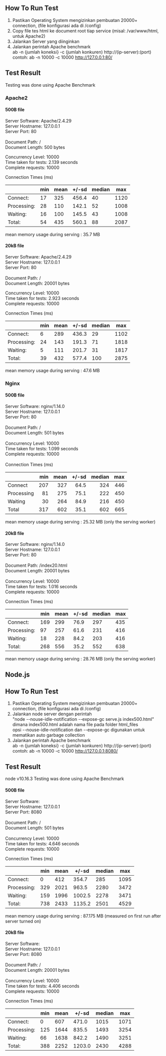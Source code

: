 ## How To Run Test

1. Pastikan Operating System mengizinkan pembuatan 20000+ connection, (file konfigurasi ada di /config)
2. Copy file tes html ke document root tiap service (misal: /var/www/html, untuk Apache2)
3. Jalankan Server yang diinginkan
4. Jalankan perintah Apache benchmark <br>
ab -n (jumlah koneksi} -c (jumlah konkuren) http://(ip-server):(port) <br>
contoh: ab -n 10000 -c 10000 http://127.0.0.1:80/

## Test Result
Testing was done using Apache Benchmark

### Apache2
#### 500B file
Server Software:        Apache/2.4.29 <br>
Server Hostname:        127.0.0.1 <br>
Server Port:            80 <br>
<br>
Document Path:          / <br>
Document Length:        500 bytes <br>

Concurrency Level:      10000 <br>
Time taken for tests:   2.139 seconds <br>
Complete requests:      10000

Connection Times (ms)

|              |min  |mean |+/-sd |median   |max|
|---|---|---|---|---|---|
|Connect:|       17|  325| 456.4|     40|    1120|
|Processing:|    28|  110| 142.1|     52|    1008|
|Waiting:|       16|  100| 145.5|     43|    1008|
|Total:|         54|  435| 560.1|     88|    2087|

mean memory usage during serving : 35.7 MB


#### 20kB file
Server Software:        Apache/2.4.29 <br>
Server Hostname:        127.0.0.1 <br>
Server Port:            80 <br>
 <br>
Document Path:          / <br>
Document Length:        20001 bytes <br>

Concurrency Level:      10000 <br>
Time taken for tests:   2.923 seconds <br>
Complete requests:      10000

Connection Times (ms)

|              |min|  mean |+/-sd| median   |max|
|---|---|---|---|---|---|
|Connect:        |6  |289 |436.3     |29    |1102|
|Processing:    |24  |143 |191.3     |71    |1818|
|Waiting:        |5  |111 |201.7     |31    |1817|
|Total:         |39  |432 |577.4    |100    |2875|

mean memory usage during serving : 47.6 MB

### Nginx
#### 500B file
Server Software:        nginx/1.14.0 <br> 
Server Hostname:        127.0.0.1 <br>
Server Port:            80 <br>
<br>
Document Path:          / <br>
Document Length:        501 bytes <br>
<br>
Concurrency Level:      10000 <br>
Time taken for tests:   1.099 seconds <br>
Complete requests:      10000 <br>
<br>
Connection Times (ms)

|             | min | mean | +/-sd | median | max |
|:----------- | ---:| ----:| -----:| ------:| ---:|
| Connect     | 207 | 327  |  64.5 |  324   | 446 |
| Processing  |  81 | 275  |  75.1 |  222   | 450 |
| Waiting     |  30 | 264  |  84.9 |  216   | 450 |
| Total       | 317 | 602  |  35.1 |  602   | 665 |

mean memory usage during serving : 25.32 MB (only the serving worker)

#### 20kB file
Server Software:        nginx/1.14.0 <br>
Server Hostname:        127.0.0.1 <br>
Server Port:            80 <br>
 <br>
Document Path:          /index20.html <br>
Document Length:        20001 bytes <br>
 <br>
Concurrency Level:      10000 <br>
Time taken for tests:   1.016 seconds <br>
Complete requests:      10000

Connection Times (ms)

|              |min  |mean |+/-sd| median   |max|
|---|---|---|---|---|---|
|Connect:      |169  |299  |76.9    |297     |435|
|Processing:    |97  |257  |61.6    |231     |416|
|Waiting:       |18  |228  |84.2    |203     |416|
|Total:        |268  |556  |35.2    |552     |638|

mean memory usage during serving : 28.76 MB (only the serving worker)

## Node.js
## How To Run Test

1. Pastikan Operating System mengizinkan pembuatan 20000+ connection, (file konfigurasi ada di /config)
2. Jalankan node server dengan perintah <br>
"node --nouse-idle-notification --expose-gc serve.js index500.html"<br>
dimana index500.html adalah nama file pada folder html_files <br>
opsi --nouse-idle-notification dan --expose-gc digunakan untuk mematikan auto garbage collection
4. Jalankan perintah Apache benchmark <br>
ab -n (jumlah koneksi} -c (jumlah konkuren) http://(ip-server):(port) <br>
contoh: ab -n 10000 -c 10000 http://127.0.0.1:8080/

## Test Result
node v10.16.3
Testing was done using Apache Benchmark

#### 500B file
Server Software:         <br>
Server Hostname:        127.0.0.1 <br>
Server Port:            8080 <br>
 <br>
Document Path:          / <br>
Document Length:        501 bytes <br>
 <br>
Concurrency Level:      10000 <br>
Time taken for tests:   4.646 seconds <br>
Complete requests:      10000

Connection Times (ms)

|              |min  |mean|+/-sd |median   |max|
|---|---|---|---|---|---|
|Connect:        |0  |412 |354.7    |285    |1095|
|Processing:   |329 |2021 |963.5   |2280    |3472|
|Waiting:      |159 |1996 |1002.5   |2278    |3471|
|Total:        |738 |2433 |1135.2   |2501    |4529|

mean memory usage during serving : 87.175 MB (measured on first run after server turned on)

#### 20kB file
Server Software:         <br>
Server Hostname:        127.0.0.1 <br>
Server Port:            8080 <br>
 <br>
Document Path:          / <br>
Document Length:        20001 bytes <br>
 <br>
Concurrency Level:      10000 <br>
Time taken for tests:   4.406 seconds <br>
Complete requests:      10000

Connection Times (ms)

|              |min  |mean |+/-sd |median   |max|
|---|---|---|---|---|---|
|Connect:        |0  |607 |471.0   |1015    |1071|
|Processing:   |125 |1644 |835.5   |1493    |3254|
|Waiting:       |66 |1638 |842.2   |1490    |3251|
|Total:        |388 |2252 |1203.0   |2430    |4288|
